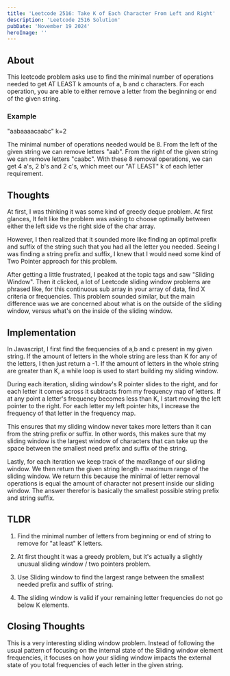 ```yaml
---
title: 'Leetcode 2516: Take K of Each Character From Left and Right'
description: 'Leetcode 2516 Solution'
pubDate: 'November 19 2024'
heroImage: ''
---
```


## About
This leetcode problem asks use to find the minimal number of operations needed to get AT LEAST k amounts of a, b and c characters. For each operation, you are able to either remove a letter from the beginning or end of the given string.

### Example
"aabaaaacaabc"
k=2

The minimal number of operations needed would be 8. From the left of the given string we can remove letters "aab". From the right of the given string we can remove letters "caabc". With these 8 removal operations, we can get 4 a's, 2 b's and 2 c's, which meet our "AT LEAST" k of each letter requirement.

## Thoughts
At first, I was thinking it was some kind of greedy deque problem. At first glances, It felt like the problem was asking to choose optimally between either the left side vs the right side of the char array.

However, I then realized that it sounded more like finding an optimal prefix and suffix of the string such that you had all the letter you needed. Seeing I was finding a string prefix and suffix, I knew that I would need some kind of Two Pointer approach for this problem.

After getting a little frustrated, I peaked at the topic tags and saw "Sliding Window". Then it clicked, a lot of Leetcode sliding window problems are phrased like, for this continuous sub array in your array of data, find X criteria or frequencies. This problem sounded similar, but the main difference was we are concerned about what is on the outside of the sliding window, versus what's on the inside of the sliding window.

## Implementation
In Javascript, I first find the frequencies of a,b and c present in my given string. If the amount of letters in the whole string are less than K for any of the letters, I then just return a -1. If the amount of letters in the whole string are greater than K, a while loop is used to start building my sliding window.

During each iteration, sliding window's R pointer slides to the right, and for each letter it comes across it subtracts from my frequency map of letters. If at any point a letter's frequency becomes less than K, I start moving the left pointer to the right. For each letter my left pointer hits, I increase the frequency of that letter in the frequency map.

This ensures that my sliding window never takes more letters than it can from the string prefix or suffix. In other words, this makes sure that my sliding window is the largest window of characters that can take up the space between the smallest need prefix and suffix of the string.

Lastly, for each iteration we keep track of the maxRange of our sliding window. We then return the given string length - maximum range of the sliding window. We return this because the minimal of letter removal operations is equal the amount of character not present inside our sliding window. The answer therefor is basically the smallest possible string prefix and string suffix.

## TLDR

1. Find the minimal number of letters from beginning or end of string to remove for "at least" K letters.

2. At first thought it was a greedy problem, but it's actually a slightly unusual sliding window / two pointers problem.

3. Use Sliding window to find the largest range between the smallest needed prefix and suffix of string.

4. The sliding window is valid if your remaining letter frequencies do not go below K elements.

## Closing Thoughts
This is a very interesting sliding window problem. Instead of following the usual pattern of focusing on the internal state of the Sliding window element frequencies, it focuses on how your sliding window impacts the external state of you total frequencies of each letter in the given string.

